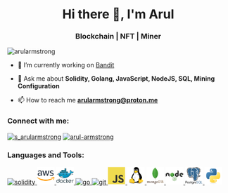 <h1 align="center">Hi there 👋, I'm Arul</h1>
<h3 align="center">Blockchain | NFT | Miner</h3>

<p align="left"> <img src="https://komarev.com/ghpvc/?username=arularmstrong&label=Profile%20views&color=0e75b6&style=flat" alt="arularmstrong" /> </p>

- 🔭 I’m currently working on [Bandit](https://bandit.network)

- 💬 Ask me about **Solidity, Golang, JavaScript, NodeJS, SQL, Mining Configuration**

- 📫 How to reach me **arularmstrong@proton.me**


<h3 align="left">Connect with me:</h3>
<p align="left">
<a href="https://twitter.com/s_arularmstrong" target="blank"><img align="center" src="https://raw.githubusercontent.com/rahuldkjain/github-profile-readme-generator/master/src/images/icons/Social/twitter.svg" alt="s_arularmstrong" height="30" width="40" /></a>
<a href="https://www.linkedin.com/in/arul-armstrong/" target="blank"><img align="center" src="https://static.licdn.com/sc/h/akt4ae504epesldzj74dzred8" alt="arul-armstrong" height="30" width="40" /></a>
</p>

<h3 align="left">Languages and Tools:</h3>
<p align="left">  
<a href="https://soliditylang.org/" target="_blank" rel="noreferrer"> <img src="https://docs.soliditylang.org/en/v0.8.24/_static/img/logo.svg" alt="solidity" width="40" height="40"/> </a>
<a href="https://aws.amazon.com" target="_blank" rel="noreferrer"> <img src="https://raw.githubusercontent.com/devicons/devicon/master/icons/amazonwebservices/amazonwebservices-original-wordmark.svg" alt="aws" width="40" height="40"/> </a> 
<a href="https://www.docker.com/" target="_blank" rel="noreferrer"> <img src="https://raw.githubusercontent.com/devicons/devicon/master/icons/docker/docker-original-wordmark.svg" alt="docker" width="40" height="40"/> </a> 
<a href="https://go.dev/" target="_blank" rel="noreferrer"> <img src="https://go.dev/images/go-logo-blue.svg" alt="go" width="40" height="40"/> </a>
<a href="https://git-scm.com/" target="_blank" rel="noreferrer"> <img src="https://www.vectorlogo.zone/logos/git-scm/git-scm-icon.svg" alt="git" width="40" height="40"/> </a> 
<a href="https://developer.mozilla.org/en-US/docs/Web/JavaScript" target="_blank" rel="noreferrer"> <img src="https://raw.githubusercontent.com/devicons/devicon/master/icons/javascript/javascript-original.svg" alt="javascript" width="40" height="40"/> </a> 
<a href="https://www.linux.org/" target="_blank" rel="noreferrer"> <img src="https://raw.githubusercontent.com/devicons/devicon/master/icons/linux/linux-original.svg" alt="linux" width="40" height="40"/> </a> 
<a href="https://www.mongodb.com/" target="_blank" rel="noreferrer"> <img src="https://raw.githubusercontent.com/devicons/devicon/master/icons/mongodb/mongodb-original-wordmark.svg" alt="mongodb" width="40" height="40"/> </a> 
<a href="https://nodejs.org" target="_blank" rel="noreferrer"> <img src="https://raw.githubusercontent.com/devicons/devicon/master/icons/nodejs/nodejs-original-wordmark.svg" alt="nodejs" width="40" height="40"/> </a> 
<a href="https://www.postgresql.org" target="_blank" rel="noreferrer"> <img src="https://raw.githubusercontent.com/devicons/devicon/master/icons/postgresql/postgresql-original-wordmark.svg" alt="postgresql" width="40" height="40"/> </a> 
<a href="https://www.python.org" target="_blank" rel="noreferrer"> <img src="https://raw.githubusercontent.com/devicons/devicon/master/icons/python/python-original.svg" alt="python" width="40" height="40"/> </a> 
